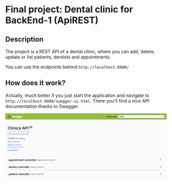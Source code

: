 # Final project: Dental clinic for BackEnd-1 (ApiREST)
## Description
The project is a REST API of a dental clinic, where you can add, delete, update or list patients, dentists and appointments.

You can use the endpoints behind `http://localhost:8080/`

## How does it work?

Actually, much better if you just start the application and navigate to `http://localhost:8080/swagger-ui.html`. There you'll find a nice API documentation thanks to Swagger.

![Swagger Documentation](images/swagger.png)
